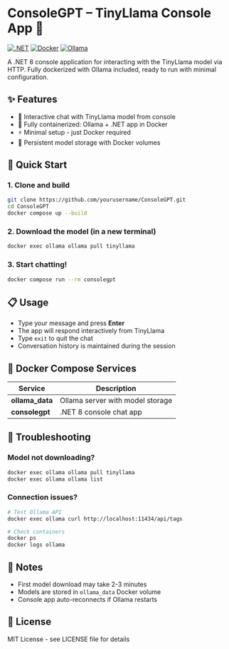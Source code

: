 # ConsoleGPT – TinyLlama Console App 🤖

[![.NET](https://img.shields.io/badge/.NET-8.0-blue)](https://dotnet.microsoft.com/)
[![Docker](https://img.shields.io/badge/Docker-✓-blue)](https://docker.com)
[![Ollama](https://img.shields.io/badge/Ollama-✓-orange)](https://ollama.ai)

A .NET 8 console application for interacting with the TinyLlama model via HTTP. Fully dockerized with Ollama included, ready to run with minimal configuration.

## ✨ Features

- 💬 Interactive chat with TinyLlama model from console
- 🐳 Fully containerized: Ollama + .NET app in Docker
- ⚡ Minimal setup - just Docker required
- 💾 Persistent model storage with Docker volumes

## 🚀 Quick Start

### 1. Clone and build
```bash
git clone https://github.com/yourusername/ConsoleGPT.git
cd ConsoleGPT
docker compose up --build
```

### 2. Download the model (in a new terminal)
```bash
docker exec ollama ollama pull tinyllama
```

### 3. Start chatting!
```bash
docker compose run --rm consolegpt
```

## 📋 Usage

- Type your message and press **Enter**
- The app will respond interactively from TinyLlama
- Type `exit` to quit the chat
- Conversation history is maintained during the session

## 🐳 Docker Compose Services

| Service | Description 
|---------|-------------
| **ollama_data** | Ollama server with model storage
| **consolegpt** | .NET 8 console chat app

## 🔧 Troubleshooting

### Model not downloading?
```bash
docker exec ollama ollama pull tinyllama
docker exec ollama ollama list
```

### Connection issues?
```bash
# Test Ollama API
docker exec ollama curl http://localhost:11434/api/tags

# Check containers
docker ps
docker logs ollama
```

## 📝 Notes

- First model download may take 2-3 minutes
- Models are stored in `ollama_data` Docker volume
- Console app auto-reconnects if Ollama restarts

## 📄 License

MIT License - see LICENSE file for details
